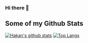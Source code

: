 ### Hi there 👋

## Some of my Github Stats
[![Hakan's github stats](https://github-readme-stats.vercel.app/api?username=hakky54&show_icons=true&theme=dracula)](https://github.com/anuraghazra/github-readme-stats) [![Top Langs](https://github-readme-stats.vercel.app/api/top-langs/?username=hakky54&show_icons=true&theme=dracula&hide=html,javascript)](https://github.com/anuraghazra/github-readme-stats)

<!--
**Hakky54/Hakky54** is a ✨ _special_ ✨ repository because its `README.md` (this file) appears on your GitHub profile.

Here are some ideas to get you started:

- 🔭 I’m currently working on ...
- 🌱 I’m currently learning ...
- 👯 I’m looking to collaborate on ...
- 🤔 I’m looking for help with ...
- 💬 Ask me about ...
- 📫 How to reach me: ...
- 😄 Pronouns: ...
- ⚡ Fun fact: ...
-->
